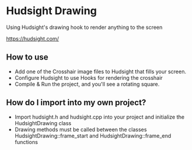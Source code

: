 # Hudsight Drawing
Using Hudsight's drawing hook to render anything to the screen

https://hudsight.com/

## How to use
- Add one of the Crosshair image files to Hudsight that fills your screen.
- Configure Hudsight to use Hooks for rendering the crosshair
- Compile & Run the project, and you'll see a rotating square.

## How do I import into my own project?
- Import hudsight.h and hudsight.cpp into your project and initialize the HudsightDrawing class
- Drawing methods must be called between the classes HudsightDrawing::frame_start and HudsightDrawing::frame_end functions
